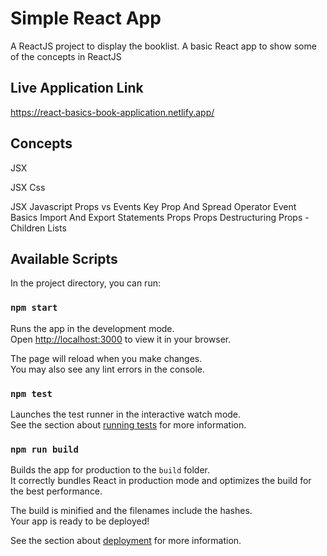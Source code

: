 # Simple React App

A ReactJS project to display the booklist. A basic React app to show some of the concepts in ReactJS

## Live Application Link

https://react-basics-book-application.netlify.app/

## Concepts 
JSX

JSX Css 

JSX Javascript 
Props vs Events
Key Prop And Spread Operator 
Event Basics 
Import And Export Statements
Props 
Props Destructuring 
Props - Children 
Lists 

## Available Scripts

In the project directory, you can run:

### `npm start`

Runs the app in the development mode.\
Open [http://localhost:3000](http://localhost:3000) to view it in your browser.

The page will reload when you make changes.\
You may also see any lint errors in the console.

### `npm test`

Launches the test runner in the interactive watch mode.\
See the section about [running tests](https://facebook.github.io/create-react-app/docs/running-tests) for more information.

### `npm run build`

Builds the app for production to the `build` folder.\
It correctly bundles React in production mode and optimizes the build for the best performance.

The build is minified and the filenames include the hashes.\
Your app is ready to be deployed!

See the section about [deployment](https://facebook.github.io/create-react-app/docs/deployment) for more information.


